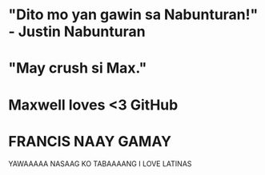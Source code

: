 # "Dito mo yan gawin sa Nabunturan!" - Justin Nabunturan 

# "May crush si Max."

# Maxwell loves <3 GitHub

# FRANCIS NAAY GAMAY


YAWAAAAA NASAAG KO TABAAAANG
I LOVE LATINAS